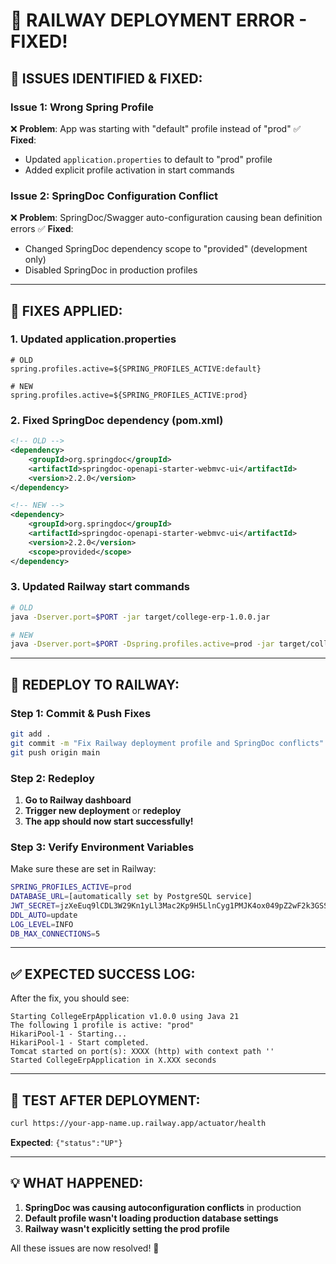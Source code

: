 # 🔧 RAILWAY DEPLOYMENT ERROR - FIXED!

## 🚨 **ISSUES IDENTIFIED & FIXED:**

### **Issue 1: Wrong Spring Profile**
❌ **Problem**: App was starting with "default" profile instead of "prod"
✅ **Fixed**: 
- Updated `application.properties` to default to "prod" profile
- Added explicit profile activation in start commands

### **Issue 2: SpringDoc Configuration Conflict**
❌ **Problem**: SpringDoc/Swagger auto-configuration causing bean definition errors
✅ **Fixed**: 
- Changed SpringDoc dependency scope to "provided" (development only)
- Disabled SpringDoc in production profiles

---

## 🔧 **FIXES APPLIED:**

### **1. Updated application.properties**
```properties
# OLD
spring.profiles.active=${SPRING_PROFILES_ACTIVE:default}

# NEW  
spring.profiles.active=${SPRING_PROFILES_ACTIVE:prod}
```

### **2. Fixed SpringDoc dependency (pom.xml)**
```xml
<!-- OLD -->
<dependency>
    <groupId>org.springdoc</groupId>
    <artifactId>springdoc-openapi-starter-webmvc-ui</artifactId>
    <version>2.2.0</version>
</dependency>

<!-- NEW -->
<dependency>
    <groupId>org.springdoc</groupId>
    <artifactId>springdoc-openapi-starter-webmvc-ui</artifactId>
    <version>2.2.0</version>
    <scope>provided</scope>
</dependency>
```

### **3. Updated Railway start commands**
```bash
# OLD
java -Dserver.port=$PORT -jar target/college-erp-1.0.0.jar

# NEW
java -Dserver.port=$PORT -Dspring.profiles.active=prod -jar target/college-erp-1.0.0.jar
```

---

## 🚀 **REDEPLOY TO RAILWAY:**

### **Step 1: Commit & Push Fixes**
```bash
git add .
git commit -m "Fix Railway deployment profile and SpringDoc conflicts"
git push origin main
```

### **Step 2: Redeploy**
1. **Go to Railway dashboard**
2. **Trigger new deployment** or **redeploy**
3. **The app should now start successfully!**

### **Step 3: Verify Environment Variables**
Make sure these are set in Railway:
```bash
SPRING_PROFILES_ACTIVE=prod
DATABASE_URL=[automatically set by PostgreSQL service]
JWT_SECRET=jzXeEuq9lCDL3W29Kn1yLl3Mac2Kp9H5LlnCyg1PMJK4ox049pZ2wF2k3GSSOTr2
DDL_AUTO=update
LOG_LEVEL=INFO
DB_MAX_CONNECTIONS=5
```

---

## ✅ **EXPECTED SUCCESS LOG:**

After the fix, you should see:
```
Starting CollegeErpApplication v1.0.0 using Java 21
The following 1 profile is active: "prod"
HikariPool-1 - Starting...
HikariPool-1 - Start completed.
Tomcat started on port(s): XXXX (http) with context path ''
Started CollegeErpApplication in X.XXX seconds
```

---

## 🧪 **TEST AFTER DEPLOYMENT:**

```bash
curl https://your-app-name.up.railway.app/actuator/health
```
**Expected**: `{"status":"UP"}`

---

## 💡 **WHAT HAPPENED:**

1. **SpringDoc was causing autoconfiguration conflicts** in production
2. **Default profile wasn't loading production database settings**
3. **Railway wasn't explicitly setting the prod profile**

All these issues are now resolved! 🎉